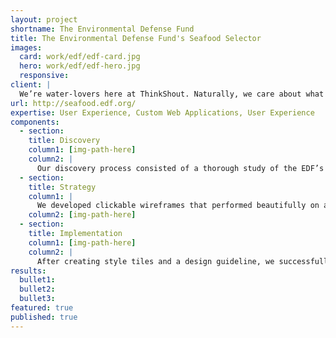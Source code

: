 ```yaml
---
layout: project
shortname: The Environmental Defense Fund
title: The Environmental Defense Fund's Seafood Selector
images:
  card: work/edf/edf-card.jpg
  hero: work/edf/edf-hero.jpg
  responsive:
client: |
  We’re water-lovers here at ThinkShout. Naturally, we care about what lives in it as well. So when we met with the Environmental Defense Fund (EDF) to talk about seafood preservation, we were all ears. Through science and economics, they advocate for seafood preservation and conscientious consumption, and EDF wanted to reach seafood consumers whether they were at home or the market.  We worked with their internal development team to set about redesigning the user experience for the Seafood Selector, a long-standing consumer advocacy tool.  
url: http://seafood.edf.org/
expertise: User Experience, Custom Web Applications, User Experience
components:
  - section:
    title: Discovery
    column1: [img-path-here]
    column2: |
      Our discovery process consisted of a thorough study of the EDF’s target audiences and the creation of a performance benchmark based on existing analytics.  We also reached out to stakeholders to get a better sense of what visual impact they wanted to make with this tool.
  - section:
    title: Strategy
    column1: |
      We developed clickable wireframes that performed beautifully on a variety of mobile devices. Our mobile-first approach ensured that users could easily use the tool no matter how they chose to browse, thus giving the EDF’s primary audience a viable tool to use in the supermarket.  
    column2: [img-path-here]
  - section:
    title: Implementation
    column1: [img-path-here]
    column2: |
      After creating style tiles and a design guideline, we successfully handed it off to the internal development team and helped reintroduce the Seafood Selector to the world. The result was a highly interactive, easy-to-use chart that informed consumers about the economic impact of their seafood choice as well as the contaminants often found in those fish.  
results:
  bullet1: 
  bullet2: 
  bullet3: 
featured: true
published: true
---
```



